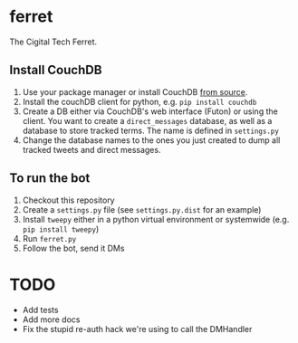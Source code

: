# ferret

The Cigital Tech Ferret.


## Install CouchDB
1. Use your package manager or install CouchDB [from source](http://couchdb.apache.org/).
2. Install the couchDB client for python, e.g. `pip install couchdb`
3. Create a DB either via CouchDB's web interface (Futon) or using the client. You want to create a `direct_messages` database, as well as a database to store
tracked terms. The name is defined in `settings.py`
4. Change the database names to the ones you just created to dump all tracked tweets and direct messages.

## To run the bot
1. Checkout this repository
2. Create a `settings.py` file (see `settings.py.dist` for an example)
3. Install `tweepy` either in a python virtual environment or systemwide (e.g. `pip install tweepy`)
4. Run `ferret.py`
5. Follow the bot, send it DMs



TODO
====
- Add tests
- Add more docs
- Fix the stupid re-auth hack we're using to call the DMHandler

